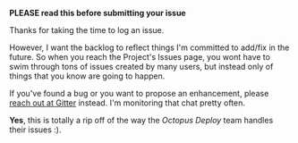 **PLEASE read this before submitting your issue**

Thanks for taking the time to log an issue.

However, I want the backlog to reflect things I'm committed to add/fix in the future. So when you reach the Project's Issues page, you wont have to swim through tons of issues created by many users, but instead only of things that you know are going to happen.

If you've found a bug or you want to propose an enhancement, please [reach out at Gitter](https://gitter.im/Dalmirog/OctoPosh#initial) instead. I'm monitoring that chat pretty often.

**Yes**, this is totally a rip off of the way the *Octopus Deploy* team handles their issues :).
